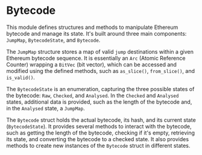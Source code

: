 # Bytecode

This module defines structures and methods to manipulate Ethereum bytecode and manage its state. It's built around three main components: `JumpMap`, `BytecodeState`, and `Bytecode`.

The `JumpMap` structure stores a map of valid `jump` destinations within a given Ethereum bytecode sequence. It is essentially an `Arc` (Atomic Reference Counter) wrapping a `BitVec` (bit vector), which can be accessed and modified using the defined methods, such as `as_slice()`, `from_slice()`, and `is_valid()`.

The `BytecodeState` is an enumeration, capturing the three possible states of the bytecode: `Raw`, `Checked`, and `Analysed`. In the `Checked` and `Analysed` states, additional data is provided, such as the length of the bytecode and, in the `Analysed` state, a `JumpMap`.

The `Bytecode` struct holds the actual bytecode, its hash, and its current state (`BytecodeState`). It provides several methods to interact with the bytecode, such as getting the length of the bytecode, checking if it's empty, retrieving its state, and converting the bytecode to a checked state. It also provides methods to create new instances of the `Bytecode` struct in different states.
